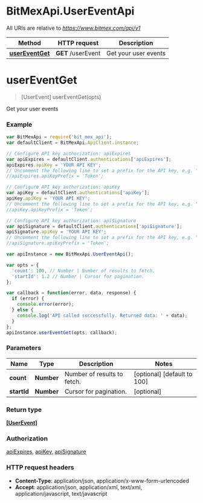 # BitMexApi.UserEventApi

All URIs are relative to *https://www.bitmex.com/api/v1*

Method | HTTP request | Description
------------- | ------------- | -------------
[**userEventGet**](UserEventApi.md#userEventGet) | **GET** /userEvent | Get your user events


<a name="userEventGet"></a>
# **userEventGet**
> [UserEvent] userEventGet(opts)

Get your user events

### Example
```javascript
var BitMexApi = require('bit_mex_api');
var defaultClient = BitMexApi.ApiClient.instance;

// Configure API key authorization: apiExpires
var apiExpires = defaultClient.authentications['apiExpires'];
apiExpires.apiKey = 'YOUR API KEY';
// Uncomment the following line to set a prefix for the API key, e.g. "Token" (defaults to null)
//apiExpires.apiKeyPrefix = 'Token';

// Configure API key authorization: apiKey
var apiKey = defaultClient.authentications['apiKey'];
apiKey.apiKey = 'YOUR API KEY';
// Uncomment the following line to set a prefix for the API key, e.g. "Token" (defaults to null)
//apiKey.apiKeyPrefix = 'Token';

// Configure API key authorization: apiSignature
var apiSignature = defaultClient.authentications['apiSignature'];
apiSignature.apiKey = 'YOUR API KEY';
// Uncomment the following line to set a prefix for the API key, e.g. "Token" (defaults to null)
//apiSignature.apiKeyPrefix = 'Token';

var apiInstance = new BitMexApi.UserEventApi();

var opts = { 
  'count': 100, // Number | Number of results to fetch.
  'startId': 1.2 // Number | Cursor for pagination.
};

var callback = function(error, data, response) {
  if (error) {
    console.error(error);
  } else {
    console.log('API called successfully. Returned data: ' + data);
  }
};
apiInstance.userEventGet(opts, callback);
```

### Parameters

Name | Type | Description  | Notes
------------- | ------------- | ------------- | -------------
 **count** | **Number**| Number of results to fetch. | [optional] [default to 100]
 **startId** | **Number**| Cursor for pagination. | [optional] 

### Return type

[**[UserEvent]**](UserEvent.md)

### Authorization

[apiExpires](../README.md#apiExpires), [apiKey](../README.md#apiKey), [apiSignature](../README.md#apiSignature)

### HTTP request headers

 - **Content-Type**: application/json, application/x-www-form-urlencoded
 - **Accept**: application/json, application/xml, text/xml, application/javascript, text/javascript

